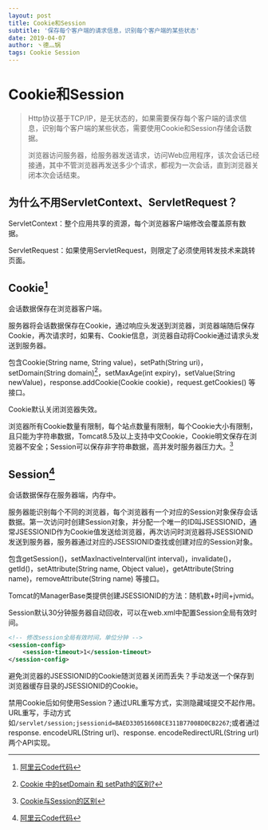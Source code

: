```yaml
---
layout: post
title: Cookie和Session
subtitle: '保存每个客户端的请求信息，识别每个客户端的某些状态'
date: 2019-04-07
author: 丶德灬锅
tags: Cookie Session
---
```


# Cookie和Session

> Http协议基于TCP/IP，是无状态的，如果需要保存每个客户端的请求信息，识别每个客户端的某些状态，需要使用Cookie和Session存储会话数据。
>
> 浏览器访问服务器，给服务器发送请求，访问Web应用程序，该次会话已经接通，其中不管浏览器再发送多少个请求，都视为一次会话，直到浏览器关闭本次会话结束。

## 为什么不用ServletContext、ServletRequest？

ServletContext：整个应用共享的资源，每个浏览器客户端修改会覆盖原有数据。

ServletRequest：如果使用ServletRequest，则限定了必须使用转发技术来跳转页面。

## Cookie[^1]

会话数据保存在浏览器客户端。

服务器将会话数据保存在Cookie，通过响应头发送到浏览器，浏览器端随后保存Cookie，再次请求时，如果有、Cookie信息，浏览器自动将Cookie通过请求头发送到服务器。

包含Cookie(String name, String value)，setPath(String uri)， setDomain(String domain)[^2]，setMaxAge(int expiry)，setValue(String newValue)，response.addCookie(Cookie cookie)，request.getCookies() 等接口。

Cookie默认关闭浏览器失效。

浏览器所有Cookie数量有限制，每个站点数量有限制，每个Cookie大小有限制，且只能为字符串数据，Tomcat8.5及以上支持中文Cookie，Cookie明文保存在浏览器不安全；Session可以保存非字符串数据，高并发时服务器压力大。[^3]

## Session[^1]

会话数据保存在服务器端，内存中。

服务器能识别每个不同的浏览器，每个浏览器有一个对应的Session对象保存会话数据。第一次访问时创建Session对象，并分配一个唯一的ID叫JSESSIONID，通常JSESSIONID作为Cookie值发送给浏览器，再次访问时浏览器将JSESSIONID发送到服务器，服务器通过对应的JSESSIONID查找或创建对应的Session对象。

包含getSession()，setMaxInactiveInterval(int interval)，invalidate()，getId()，setAttribute(String name, Object value)，getAttribute(String name)，removeAttribute(String name) 等接口。

Tomcat的ManagerBase类提供创建JSESSIONID的方法：随机数+时间+jvmid。

Session默认30分钟服务器自动回收，可以在web.xml中配置Session全局有效时间。

```xml
<!-- 修改session全局有效时间，单位分钟 -->
<session-config>
    <session-timeout>1</session-timeout>
</session-config>
```

避免浏览器的JSESSIONID的Cookie随浏览器关闭而丢失？手动发送一个保存到浏览器缓存目录的JSESSIONID的Cookie。

禁用Cookie后如何使用Session？通过URL重写方式，实测隐藏域提交不起作用。URL重写，手动方式如`/servlet/session;jsessionid=BAED330516608CE311B77008D0CB2267`;或者通过response.
encodeURL(String url)、response. encodeRedirectURL(String url) 两个API实现。

[^1]: [阿里云Code代码](https://code.aliyun.com/lideyu/j2ee/tree/master/src/main/java/com/ldy/servlet?accounttraceid=eff09927-c3de-439a-a0a2-0d872bdc3fdb)
[^2]: [Cookie 中的setDomain 和 setPath的区别?](https://www.jianshu.com/p/122606ffcc47) 
[^3]: [Cookie与Session的区别](https://www.jianshu.com/p/a2fe1d6441a7)